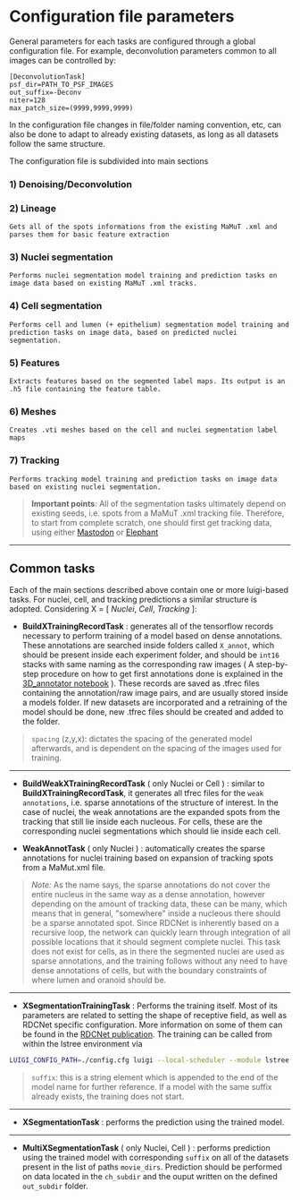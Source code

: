 # Configuration file parameters

General parameters for each tasks are configured through a global configuration file. For example, deconvolution parameters common to all images can be controlled by:

```
[DeconvolutionTask]
psf_dir=PATH_TO_PSF_IMAGES
out_suffix=-Deconv
niter=128
max_patch_size=(9999,9999,9999)
```

In the configuration file changes in file/folder naming convention, etc, can also be done to adapt to already existing datasets, as long as all datasets follow the same structure.

The configuration file is subdivided into main sections


### **1) Denoising/Deconvolution**
### **2) Lineage**
    Gets all of the spots informations from the existing MaMuT .xml and parses them for basic feature extraction 
### **3) Nuclei segmentation**
    Performs nuclei segmentation model training and prediction tasks on image data based on existing MaMuT .xml tracks.
### **4) Cell segmentation**
    Performs cell and lumen (+ epithelium) segmentation model training and prediction tasks on image data, based on predicted nuclei segmentation.
### **5) Features**
    Extracts features based on the segmented label maps. Its output is an .h5 file containing the feature table.
### **6) Meshes**
    Creates .vti meshes based on the cell and nuclei segmentation label maps
### **7) Tracking**
    Performs tracking model training and prediction tasks on image data based on existing nuclei segmentation.




> **Important points**: All of the segmentation tasks ultimately depend on existing seeds, i.e. spots from a MaMuT .xml tracking file. Therefore, to start from complete scratch, one should first get tracking data, using either [Mastodon](https://github.com/mastodon-sc/mastodon) or [Elephant](https://elephant-track.github.io/#/v0.3/)
---

## Common tasks
Each of the main sections described above contain one or more luigi-based tasks. For nuclei, cell, and tracking predictions a similar structure is adopted. Considering X = [ *Nuclei*, *Cell*, *Tracking* ]:

- **BuildXTrainingRecordTask** : generates all of the tensorflow records necessary to perform training of a model based on dense annotations. These annotations are searched inside folders called `X_annot`, which should be present inside each experiment folder, and should be `int16` stacks with same naming as the corresponding raw images ( A step-by-step procedure on how to get first annotations done is explained in the [3D_annotator notebook](/notebooks/3D_annotator.ipynb) ). These records are saved as .tfrec files containing the annotation/raw image pairs, and are usually stored inside a models folder. If new datasets are incorporated and a retraining of the model should be done, new .tfrec files should be created and added to the folder. 
<!-- >`training_base_dir`: path to where all `.tfrec` files and models are going to be saved
>`ch_subdir`: the subdirectory where  -->
>`spacing` (z,y,x): dictates the spacing of the generated model afterwards, and is dependent on the spacing of the images used for training.
---

- **BuildWeakXTrainingRecordTask** ( only Nuclei or Cell ) : similar to  **BuildXTrainingRecordTask**, it generates all tfrec files for the `weak annotations`, i.e. sparse annotations of the structure of interest. In the case of nuclei, the weak annotations are the expanded spots from the tracking that still lie inside each nucleous. For cells, these are the corresponding nuclei segmentations which should lie inside each cell.

- **WeakAnnotTask** ( only Nuclei ) : automatically creates the sparse annotations for nuclei training based on expansion of tracking spots from a MaMut.xml file. 
>*Note:* As the name says, the sparse annotations do not cover the entire nucleus in the same way as a dense annotation, however depending on the amount of tracking data, these can be many, which means that in general, "somewhere" inside a nucleous there should be a sparse annotated spot. Since RDCNet is inherently based on a recursive loop, the network can quickly learn through integration of all possible locations that it should segment complete nuclei. This task does not exist for cells, as in there the segmented nuclei are used as sparse annotations, and the training follows without any need to have dense annotations of cells, but with the boundary constraints of where lumen and oranoid should be.
---

- **XSegmentationTrainingTask** : Performs the training itself. Most of its parameters are related to setting the shape of receptive field, as well as RDCNet specific configuration. More information on some of them can be found in the [RDCNet publication](https://arxiv.org/abs/2010.00991). The training can be called from within the lstree environment via

```bash
LUIGI_CONFIG_PATH=./config.cfg luigi --local-scheduler --module lstree MultiAggregateFeaturesTask

```
>`suffix`: this is a string element which is appended to the end of the model name for further reference. If a model with the same suffix already exists, the training does not start.
---
- **XSegmentationTask** : performs the prediction using the trained model.
---
- **MultiXSegmentationTask** ( only Nuclei, Cell ) : performs prediction using the trained model with corresponding `suffix` on all of the datasets present in the list of paths `movie_dirs`. Prediction should be performed on data located in the `ch_subdir` and the ouput written on the defined `out_subdir` folder.

<!-- Add all of the other tasks! -->